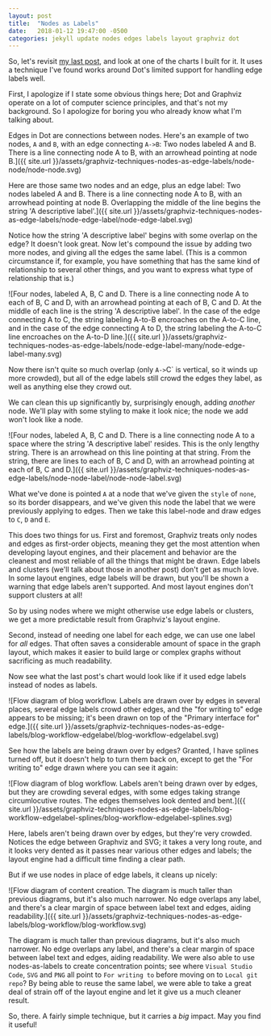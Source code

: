 ```yaml
---
layout: post
title:  "Nodes as Labels"
date:   2018-01-12 19:47:00 -0500
categories: jekyll update nodes edges labels layout graphviz dot
---
```


So, let's revisit [my last post]({{page.previous.url}}), and look at one of the charts I built for it. It uses a technique I've found works around Dot's limited support for handling edge labels well.

First, I apologize if I state some obvious things here; Dot and Graphviz operate on a lot of computer science principles, and that's not my background. So I apologize for boring you who already know what I'm talking about.

Edges in Dot are connections between nodes. Here's an example of two nodes, `A` and `B`, with an edge connecting `A->B`:
Two nodes labeled A and B. There is a line connecting node A to B, with an arrowhead pointing at node B.]({{ site.url }}/assets/graphviz-techniques-nodes-as-edge-labels/node-node/node-node.svg)

Here are those same two nodes and an edge, plus an edge label:
Two nodes labeled A and B. There is a line connecting node A to B, with an arrowhead pointing at node B. Overlapping the middle of the line begins the string 'A descriptive label'.]({{ site.url }}/assets/graphviz-techniques-nodes-as-edge-labels/node-edge-label/node-edge-label.svg)

Notice how the string 'A descriptive label' begins with some overlap on the edge? It doesn't look great. Now let's compound the issue by adding two more nodes, and giving all the edges the same label. (This is a common circumstance if, for example, you have something that has the same kind of relationship to several other things, and you want to express what type of relationship that is.)

![Four nodes, labeled A, B, C and D. There is a line connecting node A to each of B, C and D, with an arrowhead pointing at each of B, C and D. At the middle of each line is the string 'A descriptive label'. In the case of the edge connecting A to C, the string labeling A-to-B encroaches on the A-to-C line, and in the case of the edge connecting A to D, the string labeling the A-to-C line encroaches on the A-to-D line.]({{ site.url }}/assets/graphviz-techniques-nodes-as-edge-labels/node-edge-label-many/node-edge-label-many.svg)

Now there isn't quite so much overlap (only `A->`C` is vertical, so it winds up more crowded), but all of the edge labels still crowd the edges they label, as well as anything else they crowd out.

We can clean this up significantly by, surprisingly enough, adding _another_ node. We'll play with some styling to make it look nice; the node we add won't look like a node.

![Four nodes, labeled A, B, C and D. There is a line connecting node A to a space where the string 'A descriptive label' resides. This is the only lengthy string. There is an arrowhead on this line pointing at that string. From the string, there are lines to each of B, C and D, with an arrowhead pointing at each of B, C and D.]({{ site.url }}/assets/graphviz-techniques-nodes-as-edge-labels/node-node-label/node-node-label.svg)

What we've done is pointed `A` at a node that we've given the `style` of `none`, so its border disappears, and we've given this node the label that we were previously applying to edges. Then we take this label-node and draw edges to `C`, `D` and `E`.

This does two things for us. First and foremost, Graphviz treats only nodes and edges as first-order objects, meaning they get the most attention when developing layout engines, and their placement and behavior are the cleanest and most reliable of all the things that might be drawn. Edge labels and clusters (we'll talk about those in another post) don't get as much love. In some layout engines, edge labels will be drawn, but you'll be shown a warning that edge labels aren't supported. And most layout engines don't support clusters at all!

So by using nodes where we might otherwise use edge labels or clusters, we get a more predictable result from Graphviz's layout engine.

Second, instead of needing one label for each edge, we can use one label for _all_ edges. That often saves a considerable amount of space in the graph layout, which makes it easier to build large or complex graphs without sacrificing as much readability.

Now see what the last post's chart would look like if it used edge labels instead of nodes as labels.

![Flow diagram of blog workflow. Labels are drawn over by edges in several places, several edge labels crowd other edges, and the "for writing to" edge appears to be missing; it's been drawn on top of the "Primary interface for" edge.]({{ site.url }}/assets/graphviz-techniques-nodes-as-edge-labels/blog-workflow-edgelabel/blog-workflow-edgelabel.svg)

See how the labels are being drawn over by edges? Granted, I have splines turned off, but it doesn't help to turn them back on, except to get the "For writing to" edge drawn where you can see it again:

![Flow diagram of blog workflow. Labels aren't being drawn over by edges, but they are crowding several edges, with some edges taking strange circumlocutive routes. The edges themselves look dented and bent.]({{ site.url }}/assets/graphviz-techniques-nodes-as-edge-labels/blog-workflow-edgelabel-splines/blog-workflow-edgelabel-splines.svg)

Here, labels aren't being drawn over by edges, but they're very crowded. Notices the edge between Graphviz and SVG; it takes a very long route, and it looks very dented as it passes near various other edges and labels; the layout engine had a difficult time finding a clear path.

But if we use nodes in place of edge labels, it cleans up nicely:

![Flow diagram of content creation. The diagram is much taller than previous diagrams, but it's also much narrower. No edge overlaps any label, and there's a clear margin of space between label text and edges, aiding readability.]({{ site.url }}/assets/graphviz-techniques-nodes-as-edge-labels/blog-workflow/blog-workflow.svg)

The diagram is much taller than previous diagrams, but it's also much narrower. No edge overlaps any label, and there's a clear margin of space between label text and edges, aiding readability. We were also able to use nodes-as-labels to create concentration points; see where `Visual Studio Code`, `SVG` and `PNG` all point to `For writing to` before moving on to `Local git repo`? By being able to reuse the same label, we were able to take a great deal of strain off of the layout engine and let it give us a much cleaner result.

So, there. A fairly simple technique, but it carries a _big_ impact. May you find it useful!
